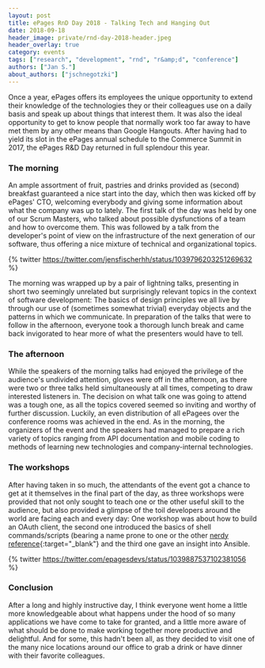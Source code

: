 ```yaml
---
layout: post
title: ePages RnD Day 2018 - Talking Tech and Hanging Out
date: 2018-09-18
header_image: private/rnd-day-2018-header.jpeg
header_overlay: true
category: events
tags: ["research", "development", "rnd", "r&amp;d", "conference"]
authors: ["Jan S."]
about_authors: ["jschnegotzki"]
---
```


Once a year, ePages offers its employees the unique opportunity to extend their knowledge of the technologies they or their colleagues use on a daily basis and speak up about things that interest them.
It was also the ideal opportunity to get to know people that normally work too far away to have met them by any other means than Google Hangouts.
After having had to yield its slot in the ePages annual schedule to the Commerce Summit in 2017, the ePages R&amp;D Day returned in full splendour this year.

### The morning

An ample assortment of fruit, pastries and drinks provided as (second) breakfast guaranteed a nice start into the day, which then was kicked off by ePages' CTO, welcoming everybody and giving some information about what the company was up to lately.
The first talk of the day was held by one of our Scrum Masters, who talked about possible dysfunctions of a team and how to overcome them.
This was followed by a talk from the developer's point of view on the infrastructure of the next generation of our software, thus offering a nice mixture of technical and organizational topics.

{% twitter https://twitter.com/jensfischerhh/status/1039796203251269632 %}

The morning was wrapped up by a pair of lightning talks, presenting in short two seemingly unrelated but surprisingly relevant topics in the context of software development: The basics of design principles we all live by through our use of (sometimes somewhat trivial) everyday objects and the patterns in which we communicate.
In preparation of the talks that were to follow in the afternoon, everyone took a thorough lunch break and came back invigorated to hear more of what the presenters would have to tell.

### The afternoon

While the speakers of the morning talks had enjoyed the privilege of the audience's undivided attention, gloves were off in the afternoon, as there were two or three talks held simultaneously at all times, competing to draw interested listeners in.
The decision on what talk one was going to attend was a tough one, as all the topics covered seemed so inviting and worthy of further discussion.
Luckily, an even distribution of all ePagees over the conference rooms was achieved in the end.
As in the morning, the organizers of the event and the speakers had managed to prepare a rich variety of topics ranging from API documentation and mobile coding to methods of learning new technologies and company-internal technologies.

### The workshops

After having taken in so much, the attendants of the event got a chance to get at it themselves in the final part of the day, as three workshops were provided that not only sought to teach one or the other useful skill to the audience, but also provided a glimpse of the toil developers around the world are facing each and every day: One workshop was about how to build an OAuth client, the second one introduced the basics of shell commands/scripts (bearing a name prone to one or the other [nerdy reference](https://en.wikipedia.org/wiki/Ghost_in_the_Shell){:target="_blank"} and the third one gave an insight into Ansible.

{% twitter https://twitter.com/epagesdevs/status/1039887537102381056 %}

### Conclusion

After a long and highly instructive day, I think everyone went home a little more knowledgeable about what happens under the hood of so many applications we have come to take for granted, and a little more aware of what should be done to make working together more productive and delightful.
And for some, this hadn't been all, as they decided to visit one of the many nice locations around our office to grab a drink or have dinner with their favorite colleagues.
